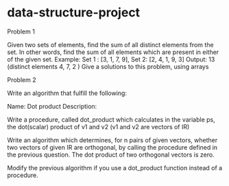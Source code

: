 # data-structure-project
Problem 1

Given two sets of elements, find the sum of all distinct elements from the set. In other words, find the sum of all elements which are present in either of the given set. Example: Set 1 : [3, 1, 7, 9], Set 2: [2, 4, 1, 9, 3] Output: 13 (distinct elements 4, 7, 2 ) Give a solutions to this problem, using arrays

Problem 2

Write an algorithm that fulfill the following:

Name: Dot product Description:

Write a procedure, called dot_product which calculates in the variable ps, the dot(scalar) product of v1 and v2 (v1 and v2 are vectors of IR)

Write an algorithm which determines, for n pairs of given vectors, whether two vectors of given IR are orthogonal, by calling the procedure defined in the previous question. The dot product of two orthogonal vectors is zero.

Modify the previous algorithm if you use a dot_product function instead of a procedure.
